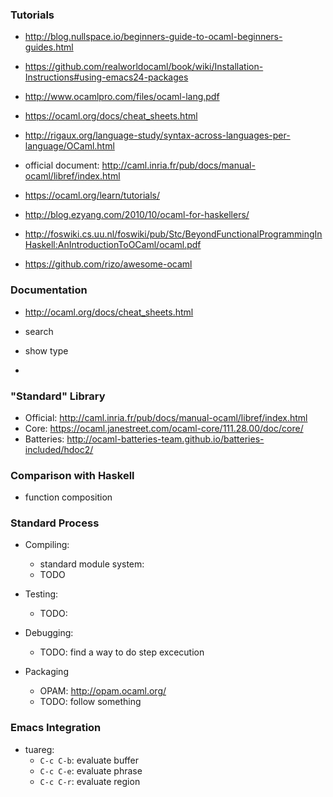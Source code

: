 <!--
{
  "title": "OCaml Starter",
  "date": "1969-12-31T15:00:00.000Z",
  "category": "",
  "tags": [],
  "draft": true
}
-->

### Tutorials

- http://blog.nullspace.io/beginners-guide-to-ocaml-beginners-guides.html
- https://github.com/realworldocaml/book/wiki/Installation-Instructions#using-emacs24-packages
- http://www.ocamlpro.com/files/ocaml-lang.pdf
- https://ocaml.org/docs/cheat_sheets.html
- http://rigaux.org/language-study/syntax-across-languages-per-language/OCaml.html
- official document: http://caml.inria.fr/pub/docs/manual-ocaml/libref/index.html

- https://ocaml.org/learn/tutorials/
- http://blog.ezyang.com/2010/10/ocaml-for-haskellers/
- http://foswiki.cs.uu.nl/foswiki/pub/Stc/BeyondFunctionalProgrammingInHaskell:AnIntroductionToOCaml/ocaml.pdf
- https://github.com/rizo/awesome-ocaml

### Documentation

- http://ocaml.org/docs/cheat_sheets.html

- search
- show type
-

### "Standard" Library

- Official: http://caml.inria.fr/pub/docs/manual-ocaml/libref/index.html
- Core: https://ocaml.janestreet.com/ocaml-core/111.28.00/doc/core/
- Batteries: http://ocaml-batteries-team.github.io/batteries-included/hdoc2/

### Comparison with Haskell

- function composition

### Standard Process

- Compiling:
  - standard module system:
  - TODO

- Testing:
  - TODO:

- Debugging:
  - TODO: find a way to do step excecution

- Packaging
  - OPAM: http://opam.ocaml.org/
  - TODO: follow something

### Emacs Integration

- tuareg:
   - `C-c C-b`: evaluate buffer
   - `C-c C-e`: evaluate phrase
   - `C-c C-r`: evaluate region